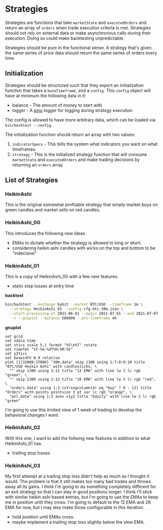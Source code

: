 # Strategies

Strategies are functions that take `marketState` and `executedOrders` and return an array of `orders` when trade execution criteria is met.
Strategies should not rely on external data or make asynchronous calls during their execution.
Doing so could make backtesting unpredictable.

Strategies should be pure in the functional sense.
A strategy that's given the same series of price data should return the same series of orders every time.

## Initialization

Strategies should be structured such that they export an initialization function
that takes a `baseTimeframe`, and a `config`. This `config` object will have at
minimum the following data in it:

* balance - The amount of money to start with
* logger - A [pino](https://github.com/pinojs/pino) logger for logging during strategy execution

The config is allowed to have more arbitrary data, which can be loaded via `bin/backtest --config`.

The initialization function should return an array with two values:

1. `indicatorSpecs` - This tells the system what indicators you want on what timeframes.
2. `strategy` - This is the initialized strategy function that will consume `marketState` and `executedOrders` and make trading decisions by returning an `orders` array.



## List of Strategies

### HeikinAshi

This is the original somewhat profitable strategy that simply market buys on green candles and market sells on red candles.

### HeikinAshi\_00

This introduces the following new ideas.

* EMAs to dictate whether the strategy is allowed to long or short.
* considering heikin ashi candles with wicks on the top and bottom to be "indecisive"

### HeikinAshi\_01

This is a copy of HeikinAshi\_00 with a few new features.

* static stop losses at entry time

**backtest**

```sh
bin/backtest --exchange bybit --market BTC/USD --timeframe 1m \
  --strategy HeikinAshi_01 --config cfg.btc-30m.json \
  --start-processing-at 2021-06-01 --begin 2021-07-01 --end 2021-07-07 \
   -v --gnuplot --balance 500000 --pnl-timeframe 4h
```

**gnuplot**

```gnuplot
set grid
set xdata time
set xtics scale 5,1 format "%F\n%T" rotate
set timefmt "%Y-%m-%dT%H:%M:%S"
set y2tics
set boxwidth 0.9 relative
plot [][32000:37000] "30m.data" skip 1300 using 1:7:8:9:10 title "BTC/USD Heikin Ashi" with candlesticks, \
  "" skip 1300 using 1:11 title "12 EMA" with line lw 2 lc rgb "green", \
  "" skip 1300 using 1:12 title "26 EMA" with line lw 3 lc rgb "red", \
  "orders.data" using 1:2:(stringcolumn(4) eq "buy" ? 9 : 11) title "Orders" with points pointsize 3 pt var lc rgb "orange", \
  "pnl.data" using 1:2 axes x1y2 title "Equity" with line lw 3 lc rgb "green"
```

I'm going to use this limited view of 1 week of trading to develop the behavioral changes I want.

### HeikinAshi\_02

With this one, I want to add the follwing new features in addition to what HeikinAshi\_01 has.

* trailing stop losses

### HeikinAshi\_03

My first attempt at a trailing stop loss didn't help as much as I thought it would.  The problem
is that it still makes too many bad trades and throws away all its gains.  I think I'm going to
do something completely different for an exit strategy so that I can stay in good positions longer.
I think I'll stick with similar heikin ashi based entries, but I'm going to use the EMAs to keep
me in position until they cross.  I'm going to default to the 12 EMA and 26 EMA for now, but I may
also make those configurable in this iteration.

* hold position until EMAs cross.
* maybe implement a trailing stop loss slightly below the slow EMA.

